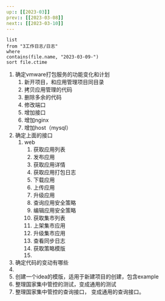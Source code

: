 ```yaml
---
up:: [[2023-03]]
prev:: [[2023-03-08]]
next:: [[2023-03-10]]
---
```


```dataview
list
from "3工作日志/日志"
where
contains(file.name, "2023-03-09-")
sort file.ctime
```

1. 确定vmware打包服务的功能变化和计划
	1. 新开项目，和应用管理项目同目录
	2. 拷贝应用管理的代码
	3. 删除多余的代码
	4. 修改端口
	5. 增加接口
	6. 增加nginx
	7. 增加host（mysql）
2. 确定上面的接口
	1. web
		1. 获取应用列表
		2. 发布应用
		3. 获取应用详情
		4. 获取应用打包日志
		5. 下载应用
		6. 上传应用
		7. 升级应用
		8. 查询应用安全策略
		9. 编辑应用安全策略
		10. 获取集市列表
		11. 上架集市应用
		12. 升级集市应用
		13. 查看同步日志
		14. 获取策略模版
		15. 
3. 确定代码的变动有哪些
4. 
5. 创建一个idea的模版，适用于新建项目的创建，包含example
6. 整理国家集中管控的测试，变成通用的测试
7. 整理国家集中管控的查询接口， 变成通用的查询接口。
